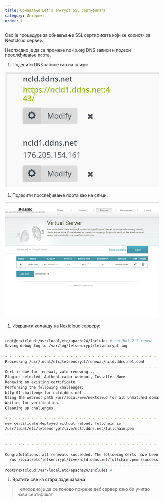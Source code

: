 ```yaml
---
title: Обнављање Let's encrypt SSL сертификата
category: Интернет
order: 1
---
```


Ово је процедура за обнављање SSL сертификата који се користи за Nextcloud сервер.

Неопходно је да се промене no-ip.org DNS записи и подеси прослеђивање порта.

1. Подесити DNS записе као на слици:

![Подешавање DNS записа](../../images/no-ip.png)

1. Подесити прослеђивање порта као на слици:

![Подешавање прослеђивања порта](../../images/router.png)

1. Извршити команду на Nextcloud серверу:

~~~bash

root@nextcloud:/usr/local/etc/apache24/Includes # certbot-2.7 renew
Saving debug log to /var/log/letsencrypt/letsencrypt.log

- - - - - - - - - - - - - - - - - - - - - - - - - - - - - - - - - - - - - - - -
Processing /usr/local/etc/letsencrypt/renewal/ncld.ddns.net.conf
- - - - - - - - - - - - - - - - - - - - - - - - - - - - - - - - - - - - - - - -
Cert is due for renewal, auto-renewing...
Plugins selected: Authenticator webroot, Installer None
Renewing an existing certificate
Performing the following challenges:
http-01 challenge for ncld.ddns.net
Using the webroot path /usr/local/www/nextcloud for all unmatched domains.
Waiting for verification...
Cleaning up challenges

- - - - - - - - - - - - - - - - - - - - - - - - - - - - - - - - - - - - - - - -
new certificate deployed without reload, fullchain is
/usr/local/etc/letsencrypt/live/ncld.ddns.net/fullchain.pem
- - - - - - - - - - - - - - - - - - - - - - - - - - - - - - - - - - - - - - - -

- - - - - - - - - - - - - - - - - - - - - - - - - - - - - - - - - - - - - - - -

Congratulations, all renewals succeeded. The following certs have been renewed:
  /usr/local/etc/letsencrypt/live/ncld.ddns.net/fullchain.pem (success)
- - - - - - - - - - - - - - - - - - - - - - - - - - - - - - - - - - - - - - - -
root@nextcloud:/usr/local/etc/apache24/Includes #
~~~

1. Вратити све на стара подешавања

> Непоходно је да се поново покрене веб сервер како би учитао нови сертификат
